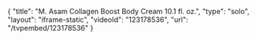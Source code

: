 {
    "title": "M. Asam Collagen Boost Body Cream 10.1 fl. oz.",
    "type": "solo",
    "layout": "iframe-static",
    "videoId": "123178536",
    "url": "\/tvpembed\/123178536"
}